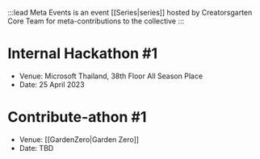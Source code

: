 :::lead
Meta Events is an event [[Series|series]] hosted by Creatorsgarten Core Team for meta-contributions to the collective
:::

# Internal Hackathon #1
- Venue: Microsoft Thailand, 38th Floor All Season Place
- Date: 25 April 2023

# Contribute-athon #1
- Venue: [[GardenZero|Garden Zero]]
- Date: TBD